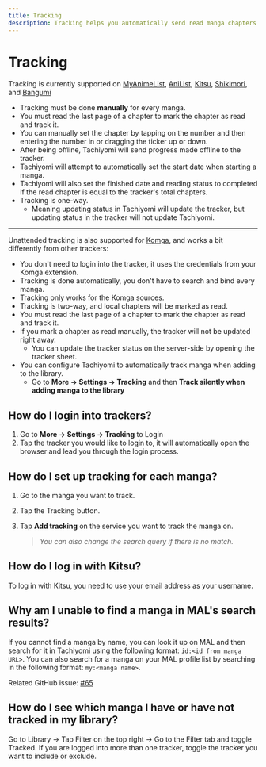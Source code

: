 ```yaml
---
title: Tracking
description: Tracking helps you automatically send read manga chapters to supported trackers, so you can keep track of what and when you read it online.
---
```


# Tracking

Tracking is currently supported on [MyAnimeList](https://myanimelist.net/), [AniList](https://anilist.co/), [Kitsu](https://kitsu.io/), [Shikimori](https://shikimori.one/), and [Bangumi](https://bangumi.tv/)

* Tracking must be done **manually** for every manga.
* You must read the last page of a chapter to mark the chapter as read and track it.
* You can manually set the chapter by tapping on the number and then entering the number in or dragging the ticker up or down.
* After being offline, Tachiyomi will send progress made offline to the tracker.
* Tachiyomi will attempt to automatically set the start date when starting a manga.
* Tachiyomi will also set the finished date and reading status to completed if the read chapter is equal to the tracker's total chapters.
* Tracking is one-way.
  * Meaning updating status in Tachiyomi will update the tracker, but updating status in the tracker will not update Tachiyomi.

<hr>

Unattended tracking is also supported for [Komga](https://komga.org/), and works a bit differently from other trackers:

* You don't need to login into the tracker, it uses the credentials from your Komga extension.
* Tracking is done automatically, you don't have to search and bind every manga.
* Tracking only works for the Komga sources.
* Tracking is two-way, and local chapters will be marked as read.
* You must read the last page of a chapter to mark the chapter as read and track it.
* If you mark a chapter as read manually, the tracker will not be updated right away.
  * You can update the tracker status on the server-side by opening the tracker sheet.
* You can configure Tachiyomi to automatically track manga when adding to the library.
  * Go to **More → Settings → Tracking** and then **Track silently when adding manga to the library**

## How do I login into trackers? <a href="#how-do-i-login-into-trackers" id="how-do-i-login-into-trackers"></a>

1. Go to **More → Settings → Tracking** to Login
1. Tap the tracker you would like to login to, it will automatically open the browser and lead you through the login process.

## How do I set up tracking for each manga? <a href="#how-do-i-set-up-tracking-for-each-manga" id="how-do-i-set-up-tracking-for-each-manga"></a>

1. Go to the manga you want to track.
1. Tap the Tracking button.
1. Tap **Add tracking** on the service you want to track the manga on.

    > _You can also change the search query if there is no match._

## How do I log in with Kitsu? <a href="#how-do-i-log-in-with-kitsu" id="how-do-i-log-in-with-kitsu"></a>

To log in with Kitsu, you need to use your email address as your username.

## Why am I unable to find a manga in MAL's search results? <a href="#why-am-i-unable-to-find-a-manga-in-mal-s-search-results" id="why-am-i-unable-to-find-a-manga-in-mal-s-search-results"></a>

If you cannot find a manga by name, you can look it up on MAL and then search for it in Tachiyomi using the following format: `id:<id from manga URL>`.
You can also search for a manga on your MAL profile list by searching in the following format: `my:<manga name>`.

Related GitHub issue: [#65](https://github.com/tachiyomiorg/tachiyomi/issues/65)

## How do I see which manga I have or have not tracked in my library? <a href="#how-do-i-see-which-manga-i-have-or-have-not-tracked-in-my-library" id="how-do-i-see-which-manga-i-have-or-have-not-tracked-in-my-library"></a>

Go to Library  → Tap Filter on the top right → Go to the Filter tab and toggle Tracked.
If you are logged into more than one tracker, toggle the tracker you want to include or exclude.
